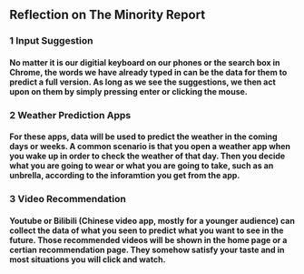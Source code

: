 ## Reflection on The Minority Report

### 1 Input Suggestion
#### No matter it is our digitial keyboard on our phones or the search box in Chrome, the words we have already typed in can be the data for them to predict a full version. As long as we see the suggestions, we then act upon on them by simply pressing enter or clicking the mouse.

### 2 Weather Prediction Apps
#### For these apps, data will be used to predict the weather in the coming days or weeks. A common scenario is that you open a weather app when you wake up in order to check the weather of that day. Then you decide what you are going to wear or what you are going to take, such as an unbrella, according to the inforamtion you get from the app.

### 3 Video Recommendation
#### Youtube or Bilibili (Chinese video app, mostly for a younger audience) can collect the data of what you seen to predict what you want to see in the future. Those recommended videos will be shown in the home page or a certian recommendation page. They somehow satisfy your taste and in most situations you will click and watch.
